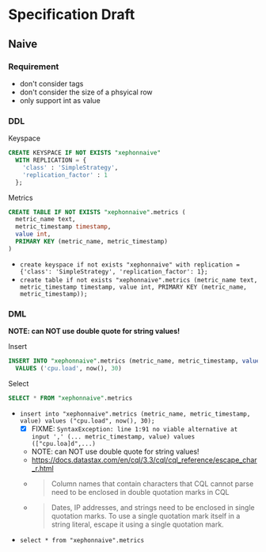 # Specification Draft

## Naive

### Requirement

- don't consider tags
- don't consider the size of a phsyical row
- only support int as value

### DDL

Keyspace

````sql
CREATE KEYSPACE IF NOT EXISTS "xephonnaive"
  WITH REPLICATION = {
    'class' : 'SimpleStrategy',
    'replication_factor' : 1
  };
````

Metrics

````sql
CREATE TABLE IF NOT EXISTS "xephonnaive".metrics (
  metric_name text,
  metric_timestamp timestamp,
  value int,
  PRIMARY KEY (metric_name, metric_timestamp)
)
````

- `create keyspace if not exists "xephonnaive" with replication = {'class': 'SimpleStrategy', 'replication_factor': 1}; `
- `create table if not exists "xephonnaive".metrics (metric_name text, metric_timestamp timestamp, value int, PRIMARY KEY (metric_name, metric_timestamp));`

### DML

**NOTE: can NOT use double quote for string values!**

Insert

````sql
INSERT INTO "xephonnaive".metrics (metric_name, metric_timestamp, value)
  VALUES ('cpu.load', now(), 30)
````

Select

````sql
SELECT * FROM "xephonnaive".metrics
````

- `insert into "xephonnaive".metrics (metric_name, metric_timestamp, value) values ("cpu.load", now(), 30);`
  - [x] FIXME: `SyntaxException: line 1:91 no viable alternative at input ',' (... metric_timestamp, value) values (["cpu.loa]d",...)`
  - NOTE: can NOT use double quote for string values!
  - https://docs.datastax.com/en/cql/3.3/cql/cql_reference/escape_char_r.html
  - > Column names that contain characters that CQL cannot parse need to be enclosed in double quotation marks in CQL
  - > Dates, IP addresses, and strings need to be enclosed in single quotation marks. To use a single quotation mark itself in a string literal, escape it using a single quotation mark.
- `select * from "xephonnaive".metrics`
